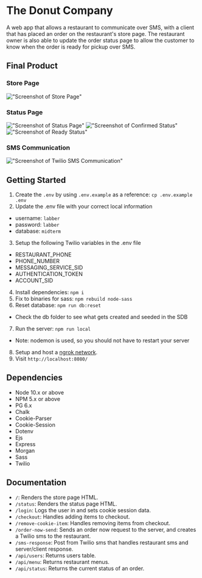 The Donut Company
=========
A web app that allows a restaurant to communicate over SMS, with a client that has placed an order on the restaurant's store page. The restaurant owner is also able to update the order status page to allow the customer to know when the order is ready for pickup over SMS.

## Final Product

### Store Page
!["Screenshot of Store Page"]()

### Status Page
!["Screenshot of Status Page"](https://github.com/Karamvir-Bains/Food-Pick-Up-Ordering-App/blob/update/README/docs/status-page.png)
!["Screenshot of Confirmed Status"](https://github.com/Karamvir-Bains/Food-Pick-Up-Ordering-App/blob/update/README/docs/inprogress-status.png)
!["Screenshot of Ready Status"](https://github.com/Karamvir-Bains/Food-Pick-Up-Ordering-App/blob/update/README/docs/complete-status.png)

### SMS Communication
!["Screenshot of Twilio SMS Communication"](https://github.com/Karamvir-Bains/Food-Pick-Up-Ordering-App/blob/update/README/docs/SMS-message.png)

## Getting Started

1. Create the `.env` by using `.env.example` as a reference: `cp .env.example .env`
2. Update the .env file with your correct local information
  - username: `labber` 
  - password: `labber` 
  - database: `midterm`
3. Setup the following Twilio variables in the .env file
  - RESTAURANT_PHONE
  - PHONE_NUMBER
  - MESSAGING_SERVICE_SID
  - AUTHENTICATION_TOKEN
  - ACCOUNT_SID
4. Install dependencies: `npm i`
5. Fix to binaries for sass: `npm rebuild node-sass`
6. Reset database: `npm run db:reset`
  - Check the db folder to see what gets created and seeded in the SDB
7. Run the server: `npm run local`
  - Note: nodemon is used, so you should not have to restart your server
8. Setup and host a [ngrok network](https://ngrok.com/).
8. Visit `http://localhost:8080/`


## Dependencies

- Node 10.x or above
- NPM 5.x or above
- PG 6.x
- Chalk
- Cookie-Parser
- Cookie-Session
- Dotenv
- Ejs
- Express
- Morgan
- Sass
- Twilio


## Documentation

- `/`: Renders the store page HTML.
- `/status`: Renders the status page HTML.
- `/login`: Logs the user in and sets cookie session data.
- `/checkout`: Handles adding items to checkout.
- `/remove-cookie-item`: Handles removing items from checkout.
- `/order-now-send`: Sends an order now request to the server, and creates a Twilio sms to the restaurant.
- `/sms-response`: Post from Twilio sms that handles restaurant sms and server/client response.
- `/api/users`: Returns users table.
- `/api/menu`: Returns restaurant menus.
- `/api/status`: Returns the current status of an order.
